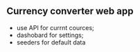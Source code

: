 ## Currency converter web app
* use API for currnt cources;
* dashobard for settings;
* seeders for default data
